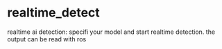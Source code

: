 # realtime_detect
realtime ai detection: specifi your model and start realtime detection. the output can be read with ros
